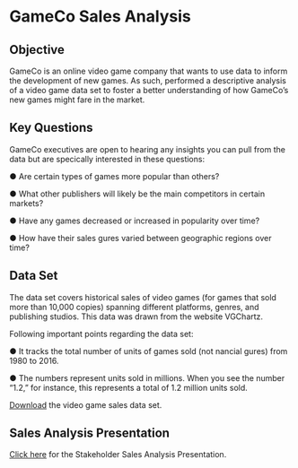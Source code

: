 # GameCo Sales Analysis

## Objective
GameCo is an online video game company that wants to use data to inform the development of new games. As such, performed a descriptive analysis of a video game data set to foster a
better understanding of how GameCo’s new games might fare in the market.

## Key Questions
GameCo executives are open to hearing any insights you can pull from the data but
are specically interested in these questions:

● Are certain types of games more popular than others?

● What other publishers will likely be the main competitors in certain markets?

● Have any games decreased or increased in popularity over time?

● How have their sales gures varied between geographic regions over time?

## Data Set

The data set covers historical sales of video games (for games that sold more than 10,000 copies) spanning different
platforms, genres, and publishing studios. This data was drawn from the website VGChartz.

Following important points regarding the data set:

● It tracks the total number of units of games sold (not nancial gures) from
1980 to 2016.

● The numbers represent units sold in millions. When you see the number “1.2,”
for instance, this represents a total of 1.2 million units sold.

[Download](https://github.com/TNIBM/GameCoSalesAnalysis/blob/main/vgsales.xlsx) the video game sales data set.

## Sales Analysis Presentation
[Click here](https://github.com/TNIBM/GameCoSalesAnalysis/blob/main/Stakeholder%20Presentation.pdf) for the Stakeholder Sales Analysis Presentation.


